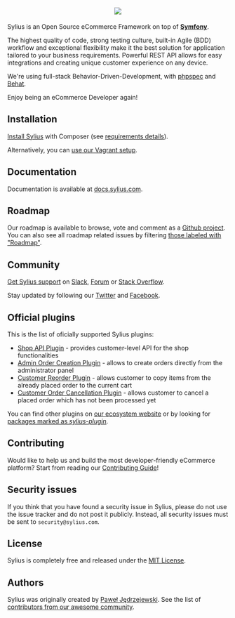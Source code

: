 <h1 align="center">
    <a href="http://sylius.com" target="_blank">
        <img src="https://demo.sylius.com/assets/shop/img/logo.png" />
    </a>
</h1>

Sylius is an Open Source eCommerce Framework on top of [**Symfony**](https://symfony.com). 

The highest quality of code, strong testing culture, built-in Agile (BDD) workflow and exceptional flexibility make it the best solution for application tailored to your business requirements. 
Powerful REST API allows for easy integrations and creating unique customer experience on any device.

We're using full-stack Behavior-Driven-Development, with [phpspec](http://phpspec.net) and [Behat](http://behat.org).

Enjoy being an eCommerce Developer again!

Installation
------------

[Install Sylius](http://docs.sylius.com/en/latest/book/installation/installation.html) with Composer (see [requirements details](http://docs.sylius.com/en/latest/book/installation/requirements.html)).

Alternatively, you can [use our Vagrant setup](http://docs.sylius.com/en/latest/book/installation/vagrant_installation.html).

Documentation
-------------
 
Documentation is available at [docs.sylius.com](http://docs.sylius.com).

Roadmap
-------

Our roadmap is available to browse, vote and comment as a [Github project](https://github.com/orgs/Sylius/projects/2). 
You can also see all roadmap related issues by filtering [those labeled with "Roadmap"](https://github.com/Sylius/Sylius/labels/Roadmap).

Community
---------

[Get Sylius support](http://docs.sylius.com/en/latest/support/index.html) on [Slack](https://sylius.com/slack), [Forum](https://forum.sylius.com/) or [Stack Overflow](https://stackoverflow.com/questions/tagged/sylius).

Stay updated by following our [Twitter](https://twitter.com/Sylius) and [Facebook](https://www.facebook.com/SyliusEcommerce/).

Official plugins
----------------

This is the list of oficially supported Sylius plugins:

 - [Shop API Plugin](https://github.com/Sylius/SyliusShopApiPlugin) - 
   provides customer-level API for the shop functionalities
 - [Admin Order Creation Plugin](https://github.com/Sylius/AdminOrderCreationPlugin) - 
   allows to create orders directly from the administrator panel
 - [Customer Reorder Plugin](https://github.com/Sylius/CustomerReorderPlugin) - 
   allows customer to copy items from the already placed order to the current cart
 - [Customer Order Cancellation Plugin](https://github.com/Sylius/CustomerOrderCancellationPlugin) -
   allows customer to cancel a placed order which has not been processed yet
   
You can find other plugins on [our ecosystem website](https://sylius.com/plugins/) or by looking for 
[packages marked as *sylius-plugin*](https://packagist.org/explore/?type=sylius-plugin).

Contributing
------------

Would like to help us and build the most developer-friendly eCommerce platform? Start from reading our [Contributing Guide](http://docs.sylius.com/en/latest/contributing/index.html)!

Security issues
---------------

If you think that you have found a security issue in Sylius, please do not use the issue tracker and do not post it publicly. 
Instead, all security issues must be sent to `security@sylius.com`.

License
-------

Sylius is completely free and released under the [MIT License](https://github.com/Sylius/Sylius/blob/master/LICENSE).

Authors
-------

Sylius was originally created by [Paweł Jędrzejewski](http://pjedrzejewski.com).
See the list of [contributors from our awesome community](https://github.com/Sylius/Sylius/contributors).
